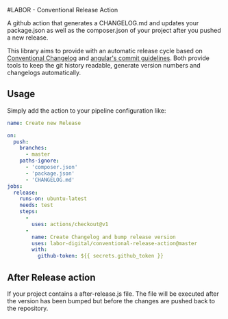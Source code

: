 #LABOR - Conventional Release Action

A github action that generates a CHANGELOG.md and updates your package.json as well as the composer.json of your project after you pushed a new release.

This library aims to provide with an automatic release cycle based on [Conventional Changelog](https://github.com/conventional-changelog/conventional-changelog) and [angular's commit guidelines](https://github.com/angular/angular.js/blob/master/DEVELOPERS.md#-git-commit-guidelines). Both provide tools to keep the git history readable, generate version numbers and changelogs automatically. 

## Usage
Simply add the action to your pipeline configuration like:
```yaml
name: Create new Release

on:
  push:
    branches:
      - master
    paths-ignore:
      - 'composer.json'
      - 'package.json'
      - 'CHANGELOG.md'
jobs:
  release:
    runs-on: ubuntu-latest
    needs: test
    steps:
      -
        uses: actions/checkout@v1
      -
        name: Create Changelog and bump release version
        uses: labor-digital/conventional-release-action@master
        with:
          github-token: ${{ secrets.github_token }}

```

## After Release action
If your project contains a after-release.js file. The file will be executed after the version has been bumped but before the changes are pushed back to the repository.
